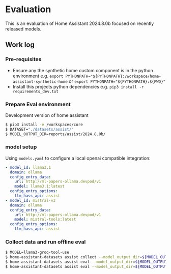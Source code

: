 # Evaluation

This is an evaluation of Home Assistant 2024.8.0b focused on recently released models.

## Work log

### Pre-requisites

- Ensure any the synthetic home custom component is in the python environment e.g. `export PYTHONPATH="${PYTHONPATH}:/workspace/home-assistant-synthetic-home` or `export PYTHONPATH="${PYTHONPATH}:${PWD}"`
- Install this projects python dependencies e.g. `pip3 install -r requirements_dev.txt`

### Prepare Eval environment

Development version of home assistant

```bash
$ pip3 install -e /workspaces/core
$ DATASET="./datasets/assist/"
$ MODEL_OUTPUT_DIR=reports/assist/2024.8.0b/
```

### model setup

Using `models.yaml` to configure a local openai compatible integration:

```yaml
- model_id: llama3.1
  domain: ollama
  config_entry_data:
    url: http://ml-papers-ollama.devpod/v1
    model: llama3.1:latest
  config_entry_options:
    llm_hass_api: assist
- model_id: mistral-v3
  domain: ollama
  config_entry_data:
    url: http://ml-papers-ollama.devpod/v1
    model: mistral-tools:latest
  config_entry_options:
    llm_hass_api: assist
```

### Collect data and run offline eval


```bash
$ MODEL=llama3-groq-tool-use
$ home-assistant-datasets assist collect --model_output_dir=${MODEL_OUTPUT_DIR} --dataset=${DATASET} --models=${MODEL}
$ home-assistant-datasets assist eval --model_output_dir=${MODEL_OUTPUT_DIR} --output_type=report
$ home-assistant-datasets assist eval --model_output_dir=${MODEL_OUTPUT_DIR} --output_type=csv > ${MODEL_OUTPUT_DIR}/report.csv
```

